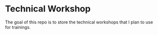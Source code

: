 # Technical Workshop

The goal of this repo is to store the technical workshops that I plan to use for trainings.
